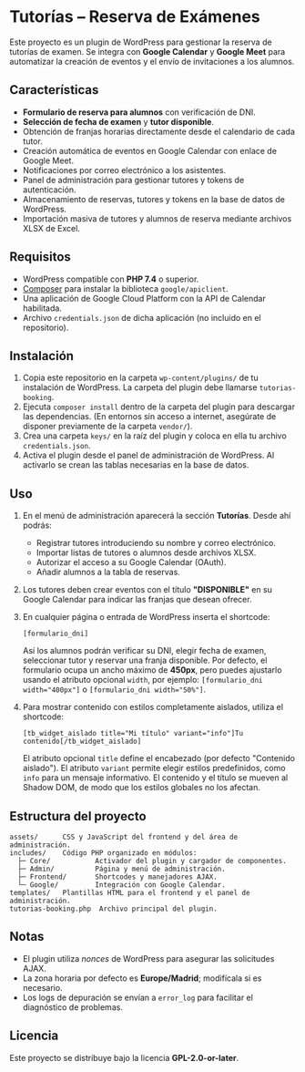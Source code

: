 # Tutorías – Reserva de Exámenes

Este proyecto es un plugin de WordPress para gestionar la reserva de tutorías de examen. Se integra con **Google Calendar** y **Google Meet** para automatizar la creación de eventos y el envío de invitaciones a los alumnos.

## Características
- **Formulario de reserva para alumnos** con verificación de DNI.
- **Selección de fecha de examen** y **tutor disponible**.
- Obtención de franjas horarias directamente desde el calendario de cada tutor.
- Creación automática de eventos en Google Calendar con enlace de Google Meet.
- Notificaciones por correo electrónico a los asistentes.
- Panel de administración para gestionar tutores y tokens de autenticación.
- Almacenamiento de reservas, tutores y tokens en la base de datos de WordPress.
- Importación masiva de tutores y alumnos de reserva mediante archivos XLSX de Excel.

## Requisitos
- WordPress compatible con **PHP 7.4** o superior.
- [Composer](https://getcomposer.org/) para instalar la biblioteca `google/apiclient`.
- Una aplicación de Google Cloud Platform con la API de Calendar habilitada.
- Archivo `credentials.json` de dicha aplicación (no incluido en el repositorio).

## Instalación
1. Copia este repositorio en la carpeta `wp-content/plugins/` de tu instalación de WordPress. La carpeta del plugin debe llamarse `tutorias-booking`.
2. Ejecuta `composer install` dentro de la carpeta del plugin para descargar las dependencias. (En entornos sin acceso a internet, asegúrate de disponer previamente de la carpeta `vendor/`).
3. Crea una carpeta `keys/` en la raíz del plugin y coloca en ella tu archivo `credentials.json`.
4. Activa el plugin desde el panel de administración de WordPress. Al activarlo se crean las tablas necesarias en la base de datos.

## Uso
1. En el menú de administración aparecerá la sección **Tutorías**. Desde ahí podrás:
   - Registrar tutores introduciendo su nombre y correo electrónico.
   - Importar listas de tutores o alumnos desde archivos XLSX.
   - Autorizar el acceso a su Google Calendar (OAuth).
   - Añadir alumnos a la tabla de reservas.
2. Los tutores deben crear eventos con el título **"DISPONIBLE"** en su Google Calendar para indicar las franjas que desean ofrecer.
3. En cualquier página o entrada de WordPress inserta el shortcode:
   ```
   [formulario_dni]
   ```
   Así los alumnos podrán verificar su DNI, elegir fecha de examen, seleccionar tutor y reservar una franja disponible.
   Por defecto, el formulario ocupa un ancho máximo de **450px**, pero puedes ajustarlo usando el atributo opcional
   `width`, por ejemplo: ` [formulario_dni width="400px"] ` o ` [formulario_dni width="50%"] `.

4. Para mostrar contenido con estilos completamente aislados, utiliza el shortcode:
   ```
   [tb_widget_aislado title="Mi título" variant="info"]Tu contenido[/tb_widget_aislado]
   ```
   El atributo opcional `title` define el encabezado (por defecto "Contenido aislado").
   El atributo `variant` permite elegir estilos predefinidos, como `info` para un mensaje informativo.
   El contenido y el título se mueven al Shadow DOM, de modo que los estilos globales no los afectan.

## Estructura del proyecto
```
assets/      CSS y JavaScript del frontend y del área de administración.
includes/    Código PHP organizado en módulos:
  ├─ Core/           Activador del plugin y cargador de componentes.
  ├─ Admin/          Página y menú de administración.
  ├─ Frontend/       Shortcodes y manejadores AJAX.
  └─ Google/         Integración con Google Calendar.
templates/   Plantillas HTML para el frontend y el panel de administración.
tutorias-booking.php  Archivo principal del plugin.
```

## Notas
- El plugin utiliza *nonces* de WordPress para asegurar las solicitudes AJAX.
- La zona horaria por defecto es **Europe/Madrid**; modifícala si es necesario.
- Los logs de depuración se envían a `error_log` para facilitar el diagnóstico de problemas.

## Licencia
Este proyecto se distribuye bajo la licencia **GPL-2.0-or-later**.
